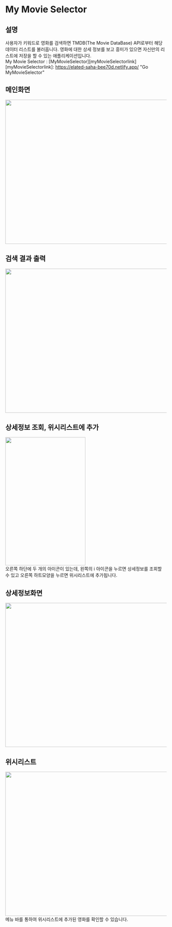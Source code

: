 # My Movie Selector
## 설명
사용자가 키워드로 영화를 검색하면 TMDB(The Movie DataBase) API로부터 해당 데이터 리스트를 불러옵니다. 영화에 대한 상세 정보를 보고 흥미가 있으면 자신만의 리스트에 저장을 할 수 있는 애플리케이션입니다.   
My Movie Selector : [MyMovieSelector][myMovieSelectorlink]   
[myMovieSelectorlink]: https://elated-saha-bee70d.netlify.app/ "Go MyMovieSelector"

## 메인화면
<img src="https://user-images.githubusercontent.com/69902446/107357666-b92ab080-6b15-11eb-955c-3af3c5826086.PNG" width="600px" height="450px"></img>
## 검색 결과 출력
<img src="https://user-images.githubusercontent.com/69902446/107358250-80d7a200-6b16-11eb-920b-053d8ef829d7.PNG" width="600px" height="450px"></img>
## 상세정보 조회, 위시리스트에 추가
<img src="https://user-images.githubusercontent.com/69902446/107358438-baa8a880-6b16-11eb-8973-efdffc038495.PNG" width="250px" height="400px"></img>   
오른쪽 하단에 두 개의 아이콘이 있는데, 왼쪽의 i 아이콘을 누르면 상세정보를 조회할 수 있고 오른쪽 하트모양을 누르면 위시리스트에 추가됩니다.

## 상세정보화면
<img src="https://user-images.githubusercontent.com/69902446/107360118-de6cee00-6b18-11eb-8c23-72308a781ad7.PNG" width="600px" height="450px"></img>

## 위시리스트
<img src="https://user-images.githubusercontent.com/69902446/107360448-4ae7ed00-6b19-11eb-9252-e6b5359726dd.PNG" width="600px" height="450px"></img>   
메뉴 바를 통하여 위시리스트에 추가된 영화를 확인할 수 있습니다.
